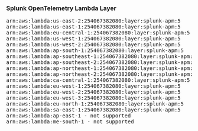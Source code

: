 <h3>Splunk OpenTelemetry Lambda Layer</h3>

<pre>
arn:aws:lambda:us-east-2:254067382080:layer:splunk-apm:5
arn:aws:lambda:us-east-1:254067382080:layer:splunk-apm:5
arn:aws:lambda:eu-central-1:254067382080:layer:splunk-apm:5
arn:aws:lambda:us-west-1:254067382080:layer:splunk-apm:5
arn:aws:lambda:us-west-2:254067382080:layer:splunk-apm:5
arn:aws:lambda:ap-south-1:254067382080:layer:splunk-apm:5
arn:aws:lambda:ap-southeast-1:254067382080:layer:splunk-apm:5
arn:aws:lambda:ap-southeast-2:254067382080:layer:splunk-apm:5
arn:aws:lambda:ap-northeast-1:254067382080:layer:splunk-apm:5
arn:aws:lambda:ap-northeast-2:254067382080:layer:splunk-apm:5
arn:aws:lambda:ca-central-1:254067382080:layer:splunk-apm:5
arn:aws:lambda:eu-west-1:254067382080:layer:splunk-apm:5
arn:aws:lambda:eu-west-2:254067382080:layer:splunk-apm:5
arn:aws:lambda:eu-west-3:254067382080:layer:splunk-apm:5
arn:aws:lambda:eu-north-1:254067382080:layer:splunk-apm:5
arn:aws:lambda:sa-east-1:254067382080:layer:splunk-apm:5
arn:aws:lambda:ap-east-1 - not supported
arn:aws:lambda:me-south-1 - not supported
</pre>
